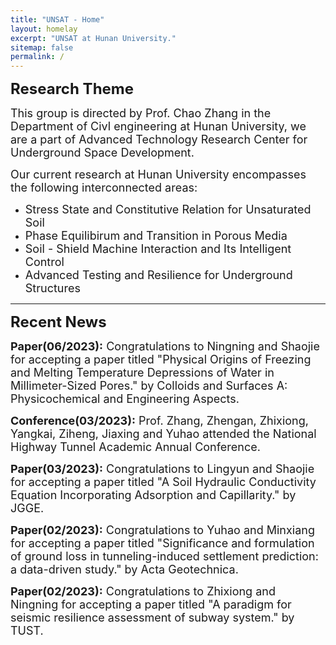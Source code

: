 ```yaml
---
title: "UNSAT - Home"
layout: homelay
excerpt: "UNSAT at Hunan University."
sitemap: false
permalink: /
---
```

<p><font size=5><b>Research Theme</b></font></p>
<p><font size=4> This group is directed by Prof. Chao Zhang in the Department of Civl engineering at Hunan University, we are a part of Advanced Technology Research Center for Underground Space Development. </font></p>
<font size=4>Our current research at Hunan University encompasses the following interconnected areas:</font>
<ul >
    <li><font size=4>Stress State and Constitutive Relation for Unsaturated Soil</font></li>
    <li><font size=4>Phase Equilibirum and Transition in Porous Media</font></li>
    <li><font size=4>Soil - Shield Machine Interaction and Its Intelligent Control</font></li>
    <li><font size=4>Advanced Testing and Resilience for Underground Structures</font></li>
</ul>
<hr />

<p><font size=5><b>Recent News</b></font></p>
<p><font size=4><b>Paper(06/2023):</b> Congratulations to Ningning and Shaojie for accepting a paper titled "Physical Origins of Freezing and Melting Temperature Depressions of Water in Millimeter-Sized Pores." by Colloids and Surfaces A: Physicochemical and Engineering Aspects.</font></p>

<p><font size=4><b>Conference(03/2023):</b> Prof. Zhang, Zhengan, Zhixiong, Yangkai, Ziheng, Jiaxing and Yuhao attended the National Highway Tunnel Academic Annual Conference.</font></p>

<p><font size=4><b>Paper(03/2023):</b> Congratulations to Lingyun and Shaojie for accepting a paper titled "A Soil Hydraulic Conductivity Equation Incorporating Adsorption and Capillarity." by JGGE.</font></p>

<p><font size=4><b>Paper(02/2023):</b> Congratulations to Yuhao and Minxiang for accepting a paper titled "Significance and formulation of ground loss in tunneling-induced settlement prediction: a data-driven study." by Acta Geotechnica.</font></p>

<p><font size=4><b>Paper(02/2023):</b> Congratulations to Zhixiong and Ningning for accepting a paper titled "A paradigm for seismic resilience assessment of subway system." by TUST.</font></p>


